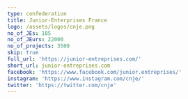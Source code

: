 ```yaml
---
type: confederation
title: Junior-Enterprises France
logo: /assets/logos/cnje.png
no_of_JEs: 185
no_of_JEurs: 22000
no_of_projects: 3500
skip: true
full_url: 'https://junior-entreprises.com/'
short_url: junior-entreprises.com
facebook: 'https://www.facebook.com/junior.entreprises/'
instagram: 'https://www.instagram.com/cnje/'
twitter: 'https://twitter.com/cnje'
---
```


